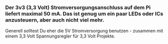 ### Der 3v3 (3,3 Volt) Stromversorgungsanschluss auf dem Pi liefert maximal 50 mA. Das ist genug um ein paar LEDs oder ICs anzusteuern, aber auch nicht viel mehr.

Generell solltest Du eher die 5V Stromversorgung benutzen - zusammen mit einem 3,3 Volt Spannungsregler für 3,3 Volt Projekte.
